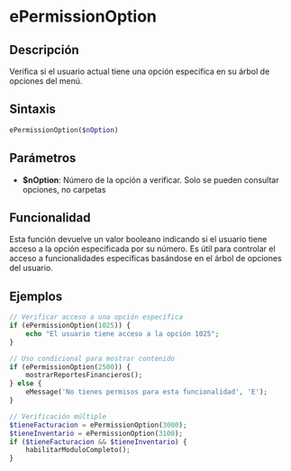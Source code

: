 # ePermissionOption

## Descripción
Verifica si el usuario actual tiene una opción específica en su árbol de opciones del menú.

## Sintaxis
```php
ePermissionOption($nOption)
```

## Parámetros
- **$nOption**: Número de la opción a verificar. Solo se pueden consultar opciones, no carpetas

## Funcionalidad
Esta función devuelve un valor booleano indicando si el usuario tiene acceso a la opción especificada por su número. Es útil para controlar el acceso a funcionalidades específicas basándose en el árbol de opciones del usuario.

## Ejemplos
```php
// Verificar acceso a una opción específica
if (ePermissionOption(1025)) {
    echo "El usuario tiene acceso a la opción 1025";
}

// Uso condicional para mostrar contenido
if (ePermissionOption(2500)) {
    mostrarReportesFinancieros();
} else {
    eMessage('No tienes permisos para esta funcionalidad', 'E');
}

// Verificación múltiple
$tieneFacturacion = ePermissionOption(3000);
$tieneInventario = ePermissionOption(3100);
if ($tieneFacturacion && $tieneInventario) {
    habilitarModuloCompleto();
}
```